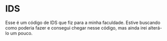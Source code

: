 # IDS
Esse é um código de IDS que fiz para a minha faculdade. Estive buscando como poderia fazer e consegui chegar nesse código, mas ainda irei alterá-lo um pouco.
